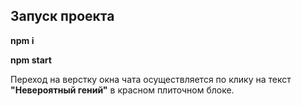 ## Запуск проекта
**npm i**

**npm start**

Переход на верстку окна чата осуществляется по клику на текст **"Невероятный гений"** в красном плиточном блоке.
